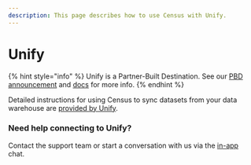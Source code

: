 ```yaml
---
description: This page describes how to use Census with Unify.
---
```


# Unify

{% hint style="info" %}
Unify is a Partner-Built Destination. See our [PBD announcement](https://www.getcensus.com/blog/announcing-partner-built-destinations) and [docs](https://developers.getcensus.com/custom-destinations/partner-destinations) for more info.
{% endhint %}

Detailed instructions for using Census to sync datasets from your data warehouse are [provided by Unify](https://docs.unifygtm.com/developers/guides/import-data/overview).

### Need help connecting to Unify?

Contact the support team or start a conversation with us via the [in-app](https://app.getcensus.com) chat.

